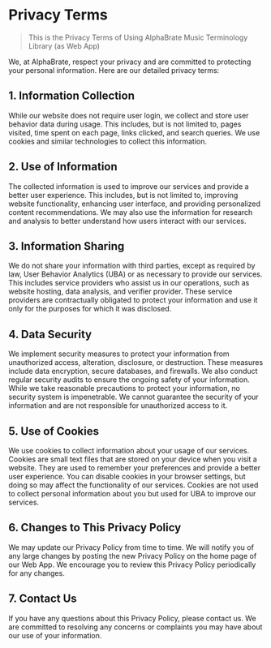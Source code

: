 # Privacy Terms

> This is the Privacy Terms of Using AlphaBrate Music Terminology Library (as Web App)

We, at AlphaBrate, respect your privacy and are committed to protecting your personal information. Here are our detailed privacy terms:

## 1. Information Collection

While our website does not require user login, we collect and store user behavior data during usage. This includes, but is not limited to, pages visited, time spent on each page, links clicked, and search queries. We use cookies and similar technologies to collect this information.

## 2. Use of Information

The collected information is used to improve our services and provide a better user experience. This includes, but is not limited to, improving website functionality, enhancing user interface, and providing personalized content recommendations. We may also use the information for research and analysis to better understand how users interact with our services.

## 3. Information Sharing

We do not share your information with third parties, except as required by law, User Behavior Analytics (UBA) or as necessary to provide our services. This includes service providers who assist us in our operations, such as website hosting, data analysis, and verifier provider. These service providers are contractually obligated to protect your information and use it only for the purposes for which it was disclosed.

## 4. Data Security

We implement security measures to protect your information from unauthorized access, alteration, disclosure, or destruction. These measures include data encryption, secure databases, and firewalls. We also conduct regular security audits to ensure the ongoing safety of your information. While we take reasonable precautions to protect your information, no security system is impenetrable. We cannot guarantee the security of your information and are not responsible for unauthorized access to it.

## 5. Use of Cookies

We use cookies to collect information about your usage of our services. Cookies are small text files that are stored on your device when you visit a website. They are used to remember your preferences and provide a better user experience. You can disable cookies in your browser settings, but doing so may affect the functionality of our services. Cookies are not used to collect personal information about you but used for UBA to improve our services.

## 6. Changes to This Privacy Policy

We may update our Privacy Policy from time to time. We will notify you of any large changes by posting the new Privacy Policy on the home page of our Web App. We encourage you to review this Privacy Policy periodically for any changes.

## 7. Contact Us

If you have any questions about this Privacy Policy, please contact us. We are committed to resolving any concerns or complaints you may have about our use of your information.